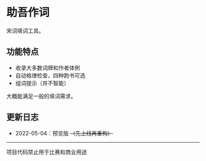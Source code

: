 # 助吾作词

宋词填词工具。

## 功能特点

- 收录大多数词牌和作者体例
- 自动格律检查，四种韵书可选
- 组词提示（并不智能）

大概能满足一般的填词需求。

## 更新日志

- 2022-05-04：预览版 ~~（先上线再重构）~~

---

项目代码禁止用于比赛和商业用途
